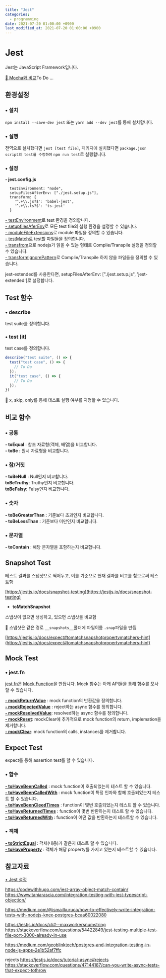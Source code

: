 ```yaml
---
title: "Jest"
categories: 
  - programming
date: 2021-07-20 01:00:00 +0900
last_modified_at: 2021-07-20 01:00:00 +0900
---
```


# Jest
Jest는 JavaScript Framework입니다.

[🔎 Mocha와 비교]()To Do ...

## 환경설정

### • 설치
`npm install --save-dev jest` 또는 `yarn add --dev jest`를 통해 설치합니다.

### • 실행
전역으로 설치했다면 `jest [test file]`, 패키지에 설치했다면 `package.json script의 test를 수정하여` `npm run test`로 실행합니다.

### • 설정
**\- jest.config.js**
```
  testEnvironment: "node",
  setupFilesAfterEnv: ["./jest.setup.js"],
  transform: {
    '^.+\\.js?$': 'babel-jest',
    '^.+\\.ts?$': 'ts-jest'
  }
```
[\- testEnvironment](https://jestjs.io/docs/configuration#testenvironment-string)로 test 환경을 정의합니다.  
[\- setupfilesAferEnv](https://jestjs.io/docs/configuration#setupfilesafterenv-array)로 모든 test file의 실행 환경을 설정할 수 있습니다.  
[\- moduleFileExtensions](https://jestjs.io/docs/configuration#modulefileextensions-arraystring)로 module 파일을 정의할 수 있습니다.  
[\- testMatch](https://jestjs.io/docs/configuration#testmatch-arraystring)로 test할 파일들을 정의합니다.  
[\- transfrom](https://jestjs.io/docs/configuration#transform-objectstring-pathtotransformer--pathtotransformer-object)으로 nodejs가 읽을 수 있는 형태로 Complie/Transpile 설정을 정의할 수 있습니다.  
[\- transformIgnorePattern](https://jestjs.io/docs/configuration#transformignorepatterns-arraystring)로 Complie/Transpile 하지 않을 파일들을 정의할 수 있습니다.

jest-extended를 사용한다면, 
setupFilesAfterEnv: ["./jest.setup.js", 'jest-extended']로 설정합니다.
## Test 함수
### • describe
test suite를 정의합니다.

### • test (it)
test case를 정의합니다.

```js
describe("test suite", () => {
  test("test case", () => {
    // To Do
  });
  it("test case", () => {
    // To Do
  });
})
```
🔎 x, skip, only를 통해 테스트 실행 여부를 지정할 수 있습니다.

## 비교 함수
### • 공통
**\- toEqual** : 참조 자료형(객체, 배열)을 비교합니다.  
**\- toBe** : 원시 자료형을 비교합니다.

### • 참/거짓
**\- toBeNull** : Null인지 비교합니다.  
**toBeTruthy**: Truthy인지 비교합니다.  
**toBeFalsy**: Falsy인지 비교합니다.  

### • 숫자
**\- toBeGreaterThan** : 기준보다 초과인지 비교합니다.  
**- toBeLessThan** : 기준보다 미만인지 비교합니다.  

### • 문자열
**\- toContain** : 해당 문자열을 포함하는지 비교합니다.


## Snapshot Test

테스트 결과를 스냅샷으로 찍어두고, 이를 기준으로 현재 결과를 비교를 함으로써 테스트함

[https://jestjs.io/docs/snapshot-testing](https://jestjs.io/docs/snapshot-testing)

- **toMatchSnapshot**

스냅샷이 없으면 생성하고, 있으면 스냅샷을 비교함

🔎 스냅샷은 같은 경로 `__snapshots__`폴더에 파일이름 `.snap`파일을 만듬

[https://jestjs.io/docs/expect#tomatchsnapshotpropertymatchers-hint](https://jestjs.io/docs/expect#tomatchsnapshotpropertymatchers-hint)

## Mock Test
### • jest.fn
[jest.fn](https://jestjs.io/docs/jest-object#jestfnimplementation)은 [Mock Function](https://jestjs.io/docs/mock-function-api)을 만듭니다. Mock 함수는 아래 API들을 통해 함수를 모사할 수 있습니다.

**[\- mockReturnValue](https://jestjs.io/docs/mock-function-api#mockfnmockreturnvaluevalue)** : mock function의 반환값을 정의합니다.  
**[\- mockRejectedValue](https://jestjs.io/docs/mock-function-api#mockfnmockrejectedvaluevalue)** : reject하는 async 함수를 정의합니다.  
**[\- mockResolvedValue](https://jestjs.io/docs/mock-function-api#mockfnmockresolvedvaluevalue)**: resolved하는 async 함수를 정의합니다.  
**[\- mockReset](https://jestjs.io/docs/mock-function-api#mockfnmockreset)**: mockClear에 추가적으로 mock function의 return, implemation을 제거합니다.  
**[\- mockClear](https://jestjs.io/docs/mock-function-api#mockfnmockclear)**: mock function의 calls, instances를 제거합니다.

## Expect Test
expect를 통해 assertion test를 할 수 있습니다.

### •  함수
**[\- toHaveBeenCalled](https://jestjs.io/docs/expect#tohavebeencalled)** : mock function이 호출되었는지 테스트 할 수 있습니다.  
**[\- toHaveBeenCalledWith](https://jestjs.io/docs/expect#tohavebeencalled)** : mock function이 특정 인자와 함께 호출되었는지 테스트 할 수 있습니다.  
**[\- toHaveBeenCleedTimes](https://jestjs.io/docs/expect#tohavebeencalledtimesnumber)** : function이 몇번 호출되었는지 테스트 할 수 있습니다.  
**[\- toHaveReturnedTimes](https://jestjs.io/docs/expect#tohavereturnedtimesnumber)** : function이 몇번 반환하는지 테스트 할 수 있습니다.  
**[\- toHaveReturnedWith](https://jestjs.io/docs/expect#tohavereturnedwithvalue)** : function이 어떤 값을 반환하는지 테스트할 수 있습니다.

### • 객체
**[\- toStrictEqual](https://jestjs.io/docs/expect#tostrictequalvalue)** : 객체(내용)가 같은지 테스트 할 수 있습니다.  
**[\- toHaveProperty](https://jestjs.io/docs/expect#tohavepropertykeypath-value)** : 객체가 해당 property를 가지고 있는지 테스트할 수 있습니다.


## 참고자료
[• Jest 설정](https://velog.io/@xortm854/TDD%EB%A5%BC-%EC%A0%81%EC%9A%A9%ED%95%B4%EB%B3%B4%EC%9E%90-2%ED%8E%B8TDD-%EC%84%A4%EC%A0%95ReactTypescript)

https://codewithhugo.com/jest-array-object-match-contain/
https://www.taniarascia.com/integration-testing-with-jest-typescript-objection/

https://medium.com/@ismailkuruca/how-to-effectively-write-integration-tests-with-nodejs-knex-postgres-bcaa60022080





https://jestjs.io/docs/cli#--maxworkersnumstring
https://stackoverflow.com/questions/54422849/jest-testing-multiple-test-file-port-3000-already-in-use




https://medium.com/geoblinktech/postgres-and-integration-testing-in-node-js-apps-2e1b52af7ffc



rejects
https://jestjs.io/docs/tutorial-async#rejects
https://stackoverflow.com/questions/47144187/can-you-write-async-tests-that-expect-tothrow